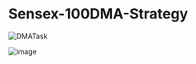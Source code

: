 # Sensex-100DMA-Strategy

![DMATask](https://user-images.githubusercontent.com/30817718/160131216-339dd57e-6e2b-4571-a7ab-06f6c67e73fc.png)


![image](https://user-images.githubusercontent.com/30817718/160131081-c86bc774-3090-4650-8f10-c6b3e030db38.png)
